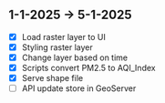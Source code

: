 ## 1-1-2025 -> 5-1-2025

- [x] Load raster layer to UI
- [x] Styling raster layer
- [x] Change layer based on time
- [x] Scripts convert PM2.5 to AQI_Index
- [x] Serve shape file 
- [ ] API update store in GeoServer
